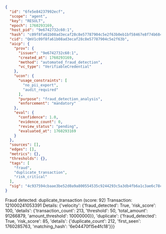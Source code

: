 ```json
{
  "id": "6fe5e84237992ecf",
  "scope": "agent",
  "key": "RESULT",
  "epoch": 1760293169,
  "host_pid": "9e6742732c60:1",
  "hash": "c09f8fa61b08ad3ecaf28c8e57787904c5e2f63b0eb1bf58467e8f74b68483d7",
  "cid": "QmV1c09f8fa61b08ad3ecaf28c8e57787904c5e2f63b",
  "aicp": {
    "prov": {
      "issuer": "9e6742732c60:1",
      "created_at": 1760293169,
      "method": "automated_fraud_detection",
      "vc_type": "VerifiableCredential"
    },
    "ucon": {
      "usage_constraints": [
        "no_pii_export",
        "audit_required"
      ],
      "purpose": "fraud_detection_analysis",
      "enforcement": "mandatory"
    },
    "eval": {
      "confidence": 1.0,
      "evidence_count": 0,
      "review_status": "pending",
      "evaluated_at": 1760293169
    }
  },
  "sources": [],
  "edges": [],
  "metrics": {},
  "thresholds": {},
  "tags": [
    "fraud",
    "duplicate_transaction",
    "risk_critical"
  ],
  "sig": "4c937594cbaae3be52d0a9a800554535c9244293c5a3db4fb6a1c3ae6c78cb27"
}
```

Fraud detected: duplicate_transaction (score: 92)
Transaction: 121000241053391
Details: {'velocity': {'fraud_detected': True, 'risk_score': 100, 'details': {'transaction_count': 213, 'threshold': 50, 'total_amount': 91266879, 'amount_threshold': 10000000}}, 'duplicate': {'fraud_detected': True, 'risk_score': 85, 'details': {'duplicate_count': 212, 'first_seen': 1760285763, 'matching_hash': '6e04470f15e4fc18'}}}
